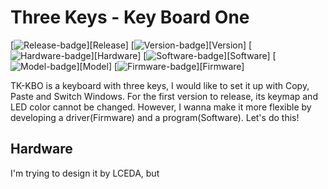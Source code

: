 [Release-badge]: https://img.shields.io/badge/Release-None-red?style=plastic
[Version-badge]: https://img.shields.io/badge/Version-V1.3-blue?style=plastic
[Hardware-badge]: https://img.shields.io/badge/Hardware-Developing-green?style=plastic
[Software-badge]: https://img.shields.io/badge/Software-None-red?style=plastic
[Model-badge]: https://img.shields.io/badge/Model-Developing_Stagnate-yellow?style=plastic
[Firmware-badge]: https://img.shields.io/badge/Firmware-Init-yellow?style=plastic

# Three Keys - Key Board One

[![Release-badge][]][Release] [![Version-badge][]][Version] [![Hardware-badge][]][Hardware] [![Software-badge][]][Software] [![Model-badge][]][Model] [![Firmware-badge][]][Firmware]

TK-KBO is a keyboard with three keys, I would like to set it up with Copy, Paste and Switch Windows. For the first version to release, its keymap and LED color cannot be changed. However, I wanna make it more flexible by developing a driver(Firmware) and a program(Software). Let's do this!

## Hardware

I'm trying to design it by LCEDA, but 


